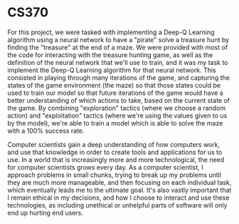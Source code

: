 # CS370

For this project, we were tasked with implementing a Deep-Q Learning algorithm using a neural network to have a "pirate" solve a treasure hunt by finding the "treasure" at the end of a maze. We were provided with most of the code for interacting with the treasure hunting game, as well as the definition of the neural network that we'll use to train, and it was my task to implement the Deep-Q Learning algorithm for that neural network. This consisted in playing through many iterations of the game, and capturing the states of the game environment (the maze) so that those states could be used to train our model so that future iterations of the game would have a better understanding of which actions to take, based on the current state of the game. By combining "exploration" tactics (where we choose a random action) and "exploitation" tactics (where we're using the values given to us by the model), we're able to train a model which is able to solve the maze with a 100% success rate.

Computer scientists gain a deep understanding of how computers work, and use that knowledge in order to create tools and applications for us to use. In a world that is increasingly more and more technological, the need for computer scientists grows every day. As a computer scientist, I approach problems in small chunks, trying to break up my problems until they are much more manageable, and then focusing on each individual task, which eventually leads me to the ultimate goal. It's also vastly important that I remain ethical in my decisions, and how I choose to interact and use these technologies, as including unethical or unhelpful parts of software will only end up hurting end users.

